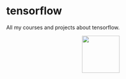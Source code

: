 # tensorflow
All my courses and projects about tensorflow.


<div id="header" align="center">
  <img src="https://giphy.com/gifs/1-0-01-f74WQIhbzBKAusL2v1" width="100"/>
</div>

